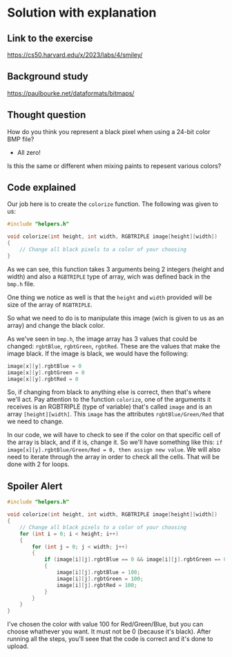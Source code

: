 # Solution with explanation

## Link to the exercise
https://cs50.harvard.edu/x/2023/labs/4/smiley/

## Background study
https://paulbourke.net/dataformats/bitmaps/

## Thought question
How do you think you represent a black pixel when using a 24-bit color BMP file?
- All zero!

Is this the same or different when mixing paints to repesent various colors?

## Code explained
Our job here is to create the `colorize` function. The following was given to us:
```C
#include "helpers.h"

void colorize(int height, int width, RGBTRIPLE image[height][width])
{
    // Change all black pixels to a color of your choosing
}
```

As we can see, this function takes 3 arguments being 2 integers (height and width) and also a `RGBTRIPLE` type of array, wich was defined back in the `bmp.h` file.

One thing we notice as well is that the `height` and `width` provided will be size of the array of `RGBTRIPLE`.

So what we need to do is to manipulate this image (wich is given to us as an array) and change the black color.

As we've seen in `bmp.h`, the image array has 3 values that could be changed: `rgbtBlue`, `rgbtGreen`, `rgbtRed`. These are the values that make the image black. If the image is black, we would have the following:

```C
image[x][y].rgbtBlue = 0
image[x][y].rgbtGreen = 0
image[x][y].rgbtRed = 0
```
So, if changing from black to anything else is correct, then that's where we'll act. Pay attention to the function `colorize`, one of the arguments it receives is an RGBTRIPLE (type of variable) that's called `image` and is an array `[height][width]`. This `image` has the attributes `rgbtBlue/Green/Red` that we need to change.

In our code, we will have to check to see if the color on that specific cell of the array is black, and if it is, change it. So we'll have something like this: `if image[x][y].rgbtBlue/Green/Red = 0, then assign new value`. We will also need to iterate through the array in order to check all the cells. That will be done with 2 for loops.

## Spoiler Alert

```C
#include "helpers.h"

void colorize(int height, int width, RGBTRIPLE image[height][width])
{
    // Change all black pixels to a color of your choosing
    for (int i = 0; i < height; i++)
    {
        for (int j = 0; j < width; j++)
        {
            if (image[i][j].rgbtBlue == 0 && image[i][j].rgbtGreen == 0 && image[i][j].rgbtRed == 0)
            {
                image[i][j].rgbtBlue = 100;
                image[i][j].rgbtGreen = 100;
                image[i][j].rgbtRed = 100;
            }
        }
    }
}
```

I've chosen the color with value 100 for Red/Green/Blue, but you can choose whathever you want. It must not be 0 (because it's black). After running all the steps, you'll seee that the code is correct and it's done to upload.